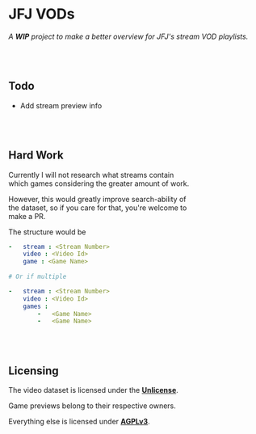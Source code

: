 
# JFJ VODs

*A **WIP** project to make a better overview for JFJ's stream VOD playlists.*

<br>
<br>

## Todo

-   Add stream preview info

<br>
<br>

## Hard Work

Currently I will not research what streams contain <br>
which games considering the greater amount of work.

However, this would greatly improve search-ability of <br>
the dataset, so if you care for that, you're welcome to <br>
make a PR.

The structure would be

```yaml
-   stream : <Stream Number>
    video : <Video Id>
    game : <Game Name>
    
# Or if multiple

-   stream : <Stream Number>
    video : <Video Id>
    games : 
        -   <Game Name>
        -   <Game Name>
```

<br>
<br>

## Licensing

The video dataset is licensed under the **[Unlicense]**.

Game previews belong to their respective owners.

Everything else is licensed under **[AGPLv3]**.

<br>


<!----------------------------------------------------------------------------->

[Unlicense]: LICENSE-DATASET
[AGPLv3]: LICENSE
